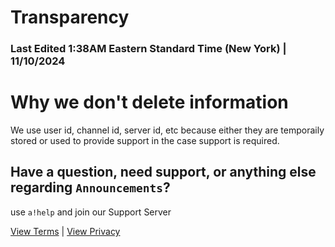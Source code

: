 # Transparency
### Last Edited 1:38AM Eastern Standard Time (New York) | 11/10/2024

# Why we don't delete information
We use user id, channel id, server id, etc because either they are temporaily stored or used to provide support in the case support is required.

## Have a question, need support, or anything else regarding `Announcements`?
use `a!help` and join our Support Server

[View Terms](terms.md) | [View Privacy](privacy.md)
